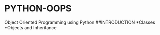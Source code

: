 # PYTHON-OOPS
Object Oriented Programming using Python
##INTRODUCTION
*Classes
*Objects and Inheritance
